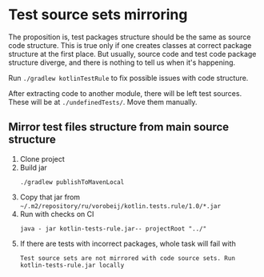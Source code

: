 # Test source sets mirroring

The proposition is, test packages structure should be the same as source code structure. This is
true only if one creates classes at correct package structure at the first place. But usually,
source code and test code package structure diverge, and there is nothing to tell us when it's
happening.

Run `./gradlew kotlinTestRule` to fix possible issues with code structure.

After extracting code to
another module, there will be left test sources. These will be at `./undefinedTests/`. Move them
manually.

## Mirror test files structure from main source structure

1. Clone project
2. Build jar
    ```shell
    ./gradlew publishToMavenLocal
    ```
3. Copy that jar from `~/.m2/repository/ru/vorobeij/kotlin.tests.rule/1.0/*.jar`
4. Run with checks on CI
   ```shell
   java - jar kotlin-tests-rule.jar-- projectRoot "../"
   ```
5. If there are tests with incorrect packages, whole task will fail with
   ```shell
   Test source sets are not mirrored with code source sets. Run kotlin-tests-rule.jar locally
   ```